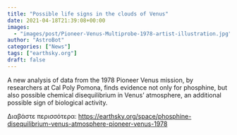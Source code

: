 ```yaml
---
title: "Possible life signs in the clouds of Venus"
date: 2021-04-18T21:39:08+00:00
images:
  - "images/post/Pioneer-Venus-Multiprobe-1978-artist-illustration.jpg"
author: "AstroBot"
categories: ["News"]
tags: ["earthsky.org"]
draft: false
---
```


A new analysis of data from the 1978 Pioneer Venus mission, by researchers at Cal Poly Pomona, finds evidence not only for phosphine, but also possible chemical disequilibrium in Venus’ atmosphere, an additional possible sign of biological activity.

Διαβάστε περισσότερα: https://earthsky.org/space/phosphine-disequilibrium-venus-atmosphere-pioneer-venus-1978
